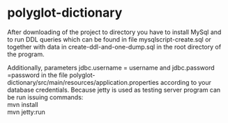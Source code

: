 # polyglot-dictionary


After downloading of the project to directory you have to install MySql
and to run DDL queries which can be found in file mysqlscript-create.sql
or together with data in create-ddl-and-one-dump.sql in the root directory of the program.

Additionally, parameters
jdbc.username = username and jdbc.password =password in the
file polyglot-dictionary/src/main/resources/application.properties according to
your database credentials. Because jetty is used as testing server program can
be run issuing commands: \
mvn install \
mvn jetty:run

